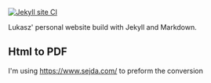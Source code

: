 [![Jekyll site CI](https://github.com/lukaszlenart/website/workflows/Jekyll%20site%20CI/badge.svg)](https://github.com/lukaszlenart/website/actions?query=workflow%3A%22Jekyll+site+CI%22)

Lukasz' personal website build with Jekyll and Markdown.

## Html to PDF

I'm using https://www.sejda.com/ to preform the conversion
